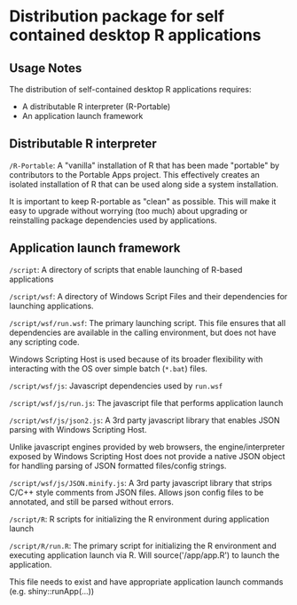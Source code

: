 Distribution package for self contained desktop R applications
==============================================================

Usage Notes
-----------

The distribution of self-contained desktop R applications requires:

* A distributable R interpreter (R-Portable)
* An application launch framework

Distributable R interpreter
---------------------------
`/R-Portable`:
  A "vanilla" installation of R that has been made "portable" by contributors to
  the Portable Apps project.  This effectively creates an isolated installation
  of R that can be used along side a system installation.

  It is important to keep R-portable as "clean" as possible.  This will make it
  easy to upgrade without worrying (too much) about upgrading or reinstalling
  package dependencies used by applications.


Application launch framework
----------------------------
`/script`:
  A directory of scripts that enable launching of R-based applications

`/script/wsf`:
  A directory of Windows Script Files and their dependencies for launching applications.

`/script/wsf/run.wsf`:
  The primary launching script. This file ensures that all dependencies are
  available in the calling environment, but does not have any scripting code.

  Windows Scripting Host is used because of its broader flexibility with interacting
  with the OS over simple batch (`*.bat`) files.

`/script/wsf/js`:
  Javascript dependencies used by `run.wsf`

`/script/wsf/js/run.js`:
  The javascript file that performs application launch

`/script/wsf/js/json2.js`:
  A 3rd party javascript library that enables JSON parsing with Windows Scripting Host.

  Unlike javascript engines provided by web browsers, the engine/interpreter exposed by
  Windows Scripting Host does not provide a native JSON object for handling parsing
  of JSON formatted files/config strings.

`/script/wsf/js/JSON.minify.js`:
  A 3rd party javascript library that strips C/C++ style comments from JSON files.
  Allows json config files to be annotated, and still be parsed without errors.

`/script/R`:
  R scripts for initializing the R environment during application launch

`/script/R/run.R`:
  The primary script for initializing the R environment and executing application launch via R.
  Will source('<project root>/app/app.R') to launch the application.

  This file needs to exist and have appropriate application launch commands (e.g. shiny::runApp(...))
